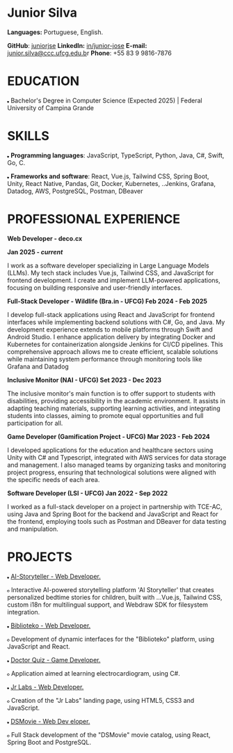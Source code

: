 # Junior Silva

**Languages:** Portuguese, English.

**GitHub**: [juniorjse](https://github.com/juniorjse)	             **LinkedIn:** [in/junior\-jose](http://www.linkedin.com/in/junior-jose)             **E-mail:** [junior.silva@ccc.ufcg.edu.b](mailto:junior.silva@ccc.ufcg.edu.br)r             **Phone**: \+55 83 9 9816-7876

# **EDUCATION**

![][image1] Bachelor's Degree in Computer Science (Expected 2025\) | Federal University of Campina Grande

# **SKILLS**

![][image1] **Programming languages**: JavaScript, TypeScript, Python, Java, C\#, Swift, Go, C.

![][image1] **Frameworks and software**: React, Vue.js, Tailwind CSS, Spring Boot, Unity, React Native, Pandas, Git, Docker, Kubernetes,            ..Jenkins, Grafana, Datadog, AWS, PostgreSQL, Postman, DBeaver

# **PROFESSIONAL EXPERIENCE**

**Web Developer \- deco.cx**


 

**Jan 2025 \- *current***

I work as a software developer specializing in Large Language Models (LLMs). My tech stack includes Vue.js, Tailwind CSS, and JavaScript for frontend development. I create and implement LLM-powered applications, focusing on building responsive and user-friendly interfaces.

**Full-Stack Developer \- Wildlife (Bra.in \- UFCG)                                                                           Feb 2024 \- Feb 2025**

I develop full-stack applications using React and JavaScript for frontend interfaces while implementing backend solutions with C\#, Go, and Java. My development experience extends to mobile platforms through Swift and Android Studio. I enhance application delivery by integrating Docker and Kubernetes for containerization alongside Jenkins for CI/CD pipelines. This comprehensive approach allows me to create efficient, scalable solutions while maintaining system performance through monitoring tools like Grafana and Datadog

**Inclusive Monitor (NAI \- UFCG)                                                                                                        Set 2023 \- Dec 2023**

The inclusive monitor's main function is to offer support to students with disabilities, providing accessibility in the academic environment. It assists in adapting teaching materials, supporting learning activities, and integrating students into classes, aiming to promote equal opportunities and full participation for all.

**Game Developer (Gamification Project \- UFCG)                                                                             Mar 2023 \- Feb 2024**

I developed applications for the education and healthcare sectors using Unity with C\# and Typescript, integrated with AWS services for data storage and management. I also managed teams by organizing tasks and monitoring project progress, ensuring that technological solutions were aligned with the specific needs of each area.

**Software Developer (LSI \- UFCG)                                                                                                     Jan 2022 \- Sep 2022**

I worked as a full-stack developer on a project in partnership with TCE-AC, using Java and Spring Boot for the backend and JavaScript and React for the frontend, employing tools such as Postman and DBeaver for data testing and manipulation.

# **PROJECTS**

![][image1] [AI-Storyteller \- Web Developer.](https://github.com/deco-cx/ai-storyteller)

![][image2] Interactive AI-powered storytelling platform 'AI Storyteller' that creates personalized bedtime stories for children, built with ...Vue.js, Tailwind CSS, custom i18n for multilingual support, and Webdraw SDK for filesystem integration.

![][image1] [Biblioteko \- Web Developer.](https://github.com/biblioteko-app/biblioteko-app)

![][image2] Development of dynamic interfaces for the "Biblioteko" platform, using JavaScript and React.

![][image1] [Doctor Quiz \- Game Developer.](https://github.com/Luckas10/Doctor_Quiz) 

![][image2] Application aimed at learning electrocardiogram, using C\#.

![][image1] [Jr Labs \- Web Developer.](https://juniorjse.github.io/)

![][image2] Creation of the "Jr Labs" landing page, using HTML5, CSS3 and JavaScript.

![][image1] [DSMovie \- Web Dev eloper.](https://github.com/juniorjse/dsmovie)

![][image2] Full Stack development of the "DSMovie" movie catalog, using React, Spring Boot and PostgreSQL.

[image1]: <data:image/png;base64,iVBORw0KGgoAAAANSUhEUgAAAAQAAAAECAYAAACp8Z5+AAAAMElEQVR4XmPg5+f/wMDA8B+EL168qMcA44AwKyvrLxQBLy+vrQwgZSAZEOf///8MAJzSFo15gsAPAAAAAElFTkSuQmCC>

[image2]: <data:image/png;base64,iVBORw0KGgoAAAANSUhEUgAAAAUAAAAFCAYAAACNbyblAAAATElEQVR4XmPIzc2dxMDA8B+G//37x8gAYgABiGCYPn16hrm5+QkUwa9fv3IxMTH9BQuCVIAE2NjYfi5fvjyCAWQGSAtIxbJlyyJBOgCu6zFqmY/6dQAAAABJRU5ErkJggg==>